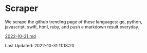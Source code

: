 # Scraper

We scrape the github trending page of these languages: go, python, javascript, swift, html, ruby, and push a markdown result everyday.

[2022-10-31.md](https://github.com/henson/Scraper/blob/master/2022-10-31.md)

Last Updated: 2022-10-31 11:18:20